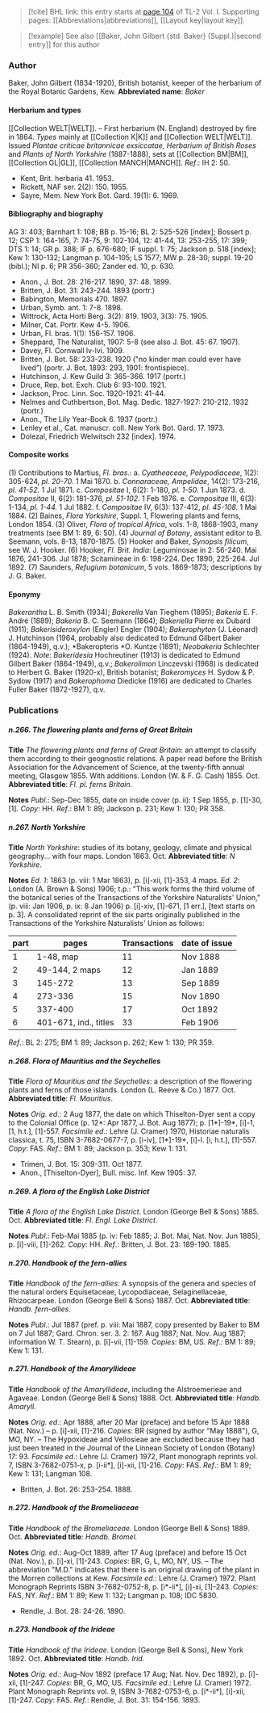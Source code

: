 > [!cite] BHL link: this entry starts at [page 104](https://www.biodiversitylibrary.org/page/33120235) of TL-2 Vol. I.
> Supporting pages: [[Abbreviations|abbreviations]], [[Layout key|layout key]].

> [!example] See also [[Baker, John Gilbert {std. Baker} (Suppl.)|second entry]] for this author

### Author

Baker, John Gilbert (1834-1920), British botanist, keeper of the herbarium of the Royal Botanic Gardens, Kew. 
**Abbreviated name**: *Baker*

#### Herbarium and types

[[Collection WELT|WELT]]. – First herbarium (N. England) destroyed by fire in 1864. *Types* mainly at [[Collection K|K]] and [[Collection WELT|WELT]]. Issued *Plantae criticae britannicae exsiccatae, Herbarium of British Roses* and *Plants of North Yorkshire* (1887-1888), sets at [[Collection BM|BM]], [[Collection GL|GL]], [[Collection MANCH|MANCH]].
*Ref*.: IH 2: 50.
- Kent, Brit. herbaria 41. 1953.
- Rickett, NAF ser. 2(2): 150. 1955.
- Sayre, Mem. New York Bot. Gard. 19(1): 6. 1969.

#### Bibliography and biography

AG 3: 403; Barnhart 1: 108; BB p. 15-16; BL 2: 525-526 \[index\]; Bossert p. 12; CSP 1: 164-165, 7: 74-75, 9: 102-104, 12: 41-44, 13: 253-255, 17: 399; DTS 1: 14; GR p. 388; IF p. 676-680; IF suppl. 1: 75; Jackson p. 518 \[index\]; Kew 1: 130-132; Langman p. 104-105; LS 1577; MW p. 28-30; suppl. 19-20 (bibl.); NI p. 6; PR 356-360; Zander ed. 10, p. 630.
- Anon., J. Bot. 28: 216-217. 1890, 37: 48. 1899.
- Britten, J. Bot. 31: 243-244. 1893 (portr.)
- Babington, Memorials 470. 1897.
- Urban, Symb. ant. 1: 7-8. 1898.
- Wittrock, Acta Horti Berg. 3(2): 819. 1903, 3(3): 75. 1905.
- Milner, Cat. Portr. Kew 4-5. 1906.
- Urban, Fl. bras. 1(1): 156-157. 1906.
- Sheppard, The Naturalist, 1907: 5-8 (see also J. Bot. 45: 67. 1907).
- Davey, Fl. Cornwall lv-lvi. 1909.
- Britten, J. Bot. 58: 233-238. 1920 ("no kinder man could ever have lived") (portr. J. Bot. 1893: 293, 1901: frontispiece).
- Hutchinson, J. Kew Guild 3: 365-366. 1917 (portr.)
- Druce, Rep. bot. Exch. Club 6: 93-100. 1921.
- Jackson, Proc. Linn. Soc. 1920-1921: 41-44.
- Nelmes and Cuthbertson, Bot. Mag. Dedic. 1827-1927: 210-212. 1932 (portr.)
- Anon., The Lily Year-Book 6. 1937 (portr.)
- Lenley et al., Cat. manuscr. coll. New York Bot. Gard. 17. 1973.
- Dolezal, Friedrich Welwitsch 232 \[index\]. 1974.

#### Composite works

(1) Contributions to Martius, *Fl. bras*.:
a. *Cyatheaceae, Polypodiaceae*, 1(2): 305-624, *pl. 20-70.* 1 Mai 1870.
b. *Connaraceae, Ampelidae*, 14(2): 173-216, *pl. 41-52.* 1 Jul 1871.
c. *Compositae* I, 6(2): 1-180, *pl. 1-50.* 1 Jun 1873.
d. *Compositae* II, 6(2): 181-376, *pl. 51-102.* 1 Feb 1876.
e. *Compositae* III, 6(3): 1-134, *pl. 1-44.* 1 Jul 1882.
f. *Compositae* IV, 6(3): 137-412, *pl. 45-108.* 1 Mai 1884.
(2) Baines, *Flora Yorkshire*, Suppl. 1, Flowering plants and ferns, London 1854.
(3) Oliver, *Flora of tropical Africa*, vols. 1-8, 1868-1903, many treatments (see BM 1: 89, 6: 50).
(4) *Journal of Botany*, assistant editor to B. Seemann, vols. 8-13, 1870-1875.
(5) Hooker and Baker, *Synopsis filicum*, see W. J. Hooker.
(6) Hooker, *Fl. Brit. India*: Leguminosae in 2: 56-240. Mai 1876, 241-306. Jul 1878; Scitamineae in 6: 198-224. Dec 1890, 225-264. Jul 1892.
(7) Saunders, *Refugium botanicum*, 5 vols. 1869-1873; descriptions by J. G. Baker.

#### Eponymy

*Bakerantha* L. B. Smith (1934); *Bakerella* Van Tieghem (1895); *Bakeria* E. F. André (1889); *Bakeria* B. C. Seemann (1864); *Bakeriella* Pierre ex Dubard (1911); *Bakerisideroxylon* (Engler) Engler (1904); *Bakerophyton* (J. Léonard) J. Hutchinson (1964, probably also dedicated to Edmund Gilbert Baker (1864-1949), q.v.); *Bakeropteris *O. Kuntze (1891); *Neobakeria* Schlechter (1924).
*Note*: *Bakeridesia* Hochreutiner (1913) is dedicated to Edmund Gilbert Baker (1864-1949), q.v.; *Bakerolimon* Linczevski (1968) is dedicated to Herbert G. Baker (1920-x), British botanist; *Bakeromyces* H. Sydow & P. Sydow (1917) and *Bakerophoma* Diedicke (1916) are dedicated to Charles Fuller Baker (1872-1927), q.v.

### Publications

##### n.266. The flowering plants and ferns of Great Britain

**Title**
*The flowering plants and ferns of Great Britain*: an attempt to classify them according to their geognostic relations. A paper read before the British Association for the Advancement of Science, at the twenty-fifth annual meeting, Glasgow 1855. With additions. London (W. & F. G. Cash) 1855. Oct.
**Abbreviated title**: *Fl. pl. ferns Britain*.

**Notes**
*Publ*.: Sep-Dec 1855, date on inside cover (p. ii): 1 Sep 1855, p. \[1\]-30, \[1\]. *Copy*: HH.
*Ref*.: BM 1: 89; Jackson p. 231; Kew 1: 130; PR 358.

##### n.267. North Yorkshire

**Title**
*North Yorkshire*: studies of its botany, geology, climate and physical geography... with four maps. London 1863. Oct.
**Abbreviated title**: *N Yorkshire*.

**Notes**
*Ed. 1*: 1863 (p. viii: 1 Mar 1863), p. \[i\]-xii, \[1\]-353, 4 maps.
*Ed. 2*: London (A. Brown & Sons) 1906; t.p.: "This work forms the third volume of the botanical series of the Transactions of the Yorkshire Naturalists' Union," (p. viii: Jan 1906, p. ix: 8 Jan 1906) p. \[i\]-xiv, \[1\]-671, \[1 err.\], \[text starts on p. 3\]. A consolidated reprint of the six parts originally published in the Transactions of the Yorkshire Naturalists' Union as follows:

|part	|pages	|Transactions	|date of issue|
|---	|---	|---	|---	|
|1	|1-48, map	|11	|Nov 1888|
|2	|49-144, 2 maps	|12	|Jan 1889|
|3	|145-272	|13	|Sep 1889|
|4	|273-336	|15	|Nov 1890|
|5	|337-400	|17	|Oct 1892|
|6	|401-671, ind., titles	|33	|Feb 1906|

*Ref*.: BL 2: 275; BM 1: 89; Jackson p. 262; Kew 1: 130; PR 359.

##### n.268. Flora of Mauritius and the Seychelles

**Title**
*Flora of Mauritius and the Seychelles*: a description of the flowering plants and ferns of those islands. London (L. Reeve & Co.) 1877. Oct.
**Abbreviated title**: *Fl. Mauritius*.

**Notes**
*Orig. ed*.: 2 Aug 1877, the date on which Thiselton-Dyer sent a copy to the Colonial Office (p. 12\*: Apr 1877, J. Bot. Aug 1877); p. \[1\*\]-19\*, \[i\]-1, \[1, h.t.\], \[1\]-557.
*Facsimile ed*.: Lehre (J. Cramer) 1970, Historiae naturalis classica, t. 75, ISBN 3-7682-0677-7, p. \[i-iv\], \[1\*\]-19\*, \[i\]-l. \[i, h.t.\], \[1\]-557. *Copy*: FAS.
*Ref*.: BM 1: 89; Jackson p. 353; Kew 1: 131.
- Trimen, J. Bot. 15: 309-311. Oct 1877.
- Anon., \[Thiselton-Dyer\], Bull. misc. Inf. Kew 1905: 37.

##### n.269. A flora of the English Lake District

**Title**
*A flora of the English Lake District*. London (George Bell & Sons) 1885. Oct.
**Abbreviated title**: *Fl. Engl. Lake District*.

**Notes**
*Publ*.: Feb-Mai 1885 (p. iv: Feb 1885; J. Bot. Mai, Nat. Nov. Jun 1885), p. \[i\]-viii, \[1\]-262. *Copy*: HH.
*Ref*.: Britten, J. Bot. 23: 189-190. 1885.

##### n.270. Handbook of the fern-allies

**Title**
*Handbook of the fern-allies*: A synopsis of the genera and species of the natural orders Equisetaceae, Lycopodiaceae, Selaginellaceae, Rhizocarpeae. London (George Bell & Sons) 1887. Oct.
**Abbreviated title**: *Handb. fern-allies*.

**Notes**
*Publ*.: Jul 1887 (pref. p. viii: Mai 1887, copy presented by Baker to BM on 7 Jul 1887; Gard. Chron. ser. 3. 2: 167. Aug 1887; Nat. Nov. Aug 1887; information W. T. Stearn), p. \[i\]-vii, \[1\]-159. *Copies*: BM, US.
*Ref*.: BM 1: 89; Kew 1: 131.

##### n.271. Handbook of the Amaryllideae

**Title**
*Handbook of the Amaryllideae*, including the Alstroemerieae and Agaveae. London (George Bell & Sons) 1888. Oct.
**Abbreviated title**: *Handb. Amaryll.*

**Notes**
*Orig. ed*.: Apr 1888, after 20 Mar (preface) and before 15 Apr 1888 (Nat. Nov.) – p. \[i\]-xii, \[1\]-216. *Copies*: BR (signed by author "May 1888"), G, MO, NY. – The Hypoxideae and Vellosieae are excluded because they had just been treated in the Journal of the Linnean Society of London (Botany) 17: 93.
*Facsimile ed*.: Lehre (J. Cramer) 1972, Plant monograph reprints vol. 7, ISBN 3-7682-0751-x, p. \[i-ii\*\], \[i\]-xii, \[1\]-216. *Copy*: FAS.
*Ref*.: BM 1: 89; Kew 1: 131; Langman 108.
- Britten, J. Bot. 26: 253-254. 1888.

##### n.272. Handbook of the Bromeliaceae

**Title**
*Handbook of the Bromeliaceae*. London (George Bell & Sons) 1889. Oct.
**Abbreviated title**: *Handb. Bromel.*

**Notes**
*Orig. ed*.: Aug-Oct 1889, after 17 Aug (preface) and before 15 Oct (Nat. Nov.), p. \[i\]-xi, \[1\]-243. *Copies*: BR, G, L, MO, NY, US. – The abbreviation "M.D." indicates that there is an original drawing of the plant in the Morren collections at Kew.
*Facsimile ed*.: Lehre (J. Cramer) 1972. Plant Monograph Reprints ISBN 3-7682-0752-8, p. \[i\*-ii\*\], \[i\]-xi, \[1\]-243. *Copies*: FAS, NY.
*Ref*.: BM 1: 89; Kew 1: 132; Langman p. 108; IDC 5830.
- Rendle, J. Bot. 28: 24-26. 1890.

##### n.273. Handbook of the Irideae

**Title**
*Handbook of the Irideae*. London (George Bell & Sons), New York 1892. Oct.
**Abbreviated title**: *Handb. Irid.*

**Notes**
*Orig. ed*.: Aug-Nov 1892 (preface 17 Aug; Nat. Nov. Dec 1892), p. \[i\]-xii, \[1\]-247.
*Copies*: BR, G, MO, US.
*Facsimile ed*.: Lehre (J. Cramer) 1972. Plant Monograph Reprints vol. 9, ISBN 3-7682-0753-6, p. \[i\*-ii\*\], \[i\]-xii, \[1\]-247. *Copy*: FAS.
*Ref*.: Rendle, J. Bot. 31: 154-156. 1893.

